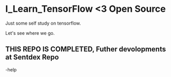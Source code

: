 # I_Learn_TensorFlow <3 Open Source 
Just some self study on tensorflow.

Let's see where we go. 

## THIS REPO IS COMPLETED, Futher devolopments at Sentdex Repo

-help
